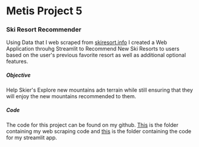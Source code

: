 # Metis Project 5
### Ski Resort Recommender
Using Data that I web scraped from [skiresort.info](https://www.skiresort.info) I created a Web Application throuhg Streamlit to Recommend New Ski Resorts to users based on the user's previous favorite resort as well as additional optional features.

##### Objective
Help Skier's Explore new mountains adn terrain while still ensuring that they will enjoy the new mountains recommended to them.

##### Code
The code for this project can be found on my github.  [This](https://github.com/lucy-allen/Project_5/tree/master/Web_Scraping) is the folder containing my web scraping code and [this](https://github.com/lucy-allen/Project_5/tree/master/Streamlit_App) is the folder containing the code for my streamlit app. 
